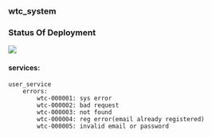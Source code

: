 ### wtc_system

### Status Of Deployment
<img src="https://github.com/hawkkiller/wtc_system/workflows/publish/badge.svg?branch=main">

#### services:
    user_service
        errors:
            wtc-000001: sys error
            wtc-000002: bad request
            wtc-000003: not found
            wtc-000004: reg error(email already registered)
            wtc-000005: invalid email or password
